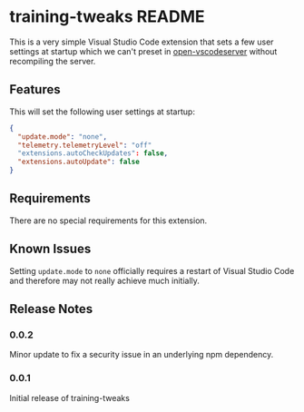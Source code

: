 # training-tweaks README

This is a very simple Visual Studio Code extension that sets a few user settings at startup which we can't preset in [open-vscodeserver](https://github.com/gitpod-io/openvscode-server) without recompiling the server.

## Features

This will set the following user settings at startup:

```json
{
  "update.mode": "none",
  "telemetry.telemetryLevel": "off"
  "extensions.autoCheckUpdates": false,
  "extensions.autoUpdate": false
}
```

## Requirements

There are no special requirements for this extension.

## Known Issues

Setting `update.mode` to `none` officially requires a restart of Visual Studio Code and therefore may not really achieve much initially.

## Release Notes

### 0.0.2

Minor update to fix a security issue in an underlying npm dependency.

### 0.0.1

Initial release of training-tweaks
